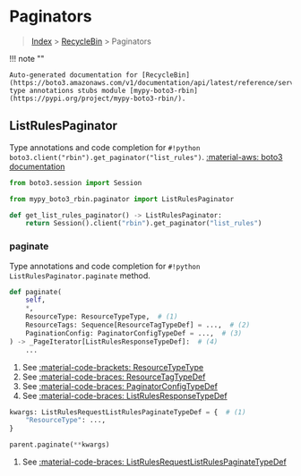 # Paginators

> [Index](../README.md) > [RecycleBin](./README.md) > Paginators

!!! note ""

    Auto-generated documentation for [RecycleBin](https://boto3.amazonaws.com/v1/documentation/api/latest/reference/services/rbin.html#RecycleBin)
    type annotations stubs module [mypy-boto3-rbin](https://pypi.org/project/mypy-boto3-rbin/).

## ListRulesPaginator

Type annotations and code completion for `#!python boto3.client("rbin").get_paginator("list_rules")`.
[:material-aws: boto3 documentation](https://boto3.amazonaws.com/v1/documentation/api/latest/reference/services/rbin.html#RecycleBin.Paginator.ListRules)

```python title="Usage example"
from boto3.session import Session

from mypy_boto3_rbin.paginator import ListRulesPaginator

def get_list_rules_paginator() -> ListRulesPaginator:
    return Session().client("rbin").get_paginator("list_rules")
```


### paginate

Type annotations and code completion for `#!python ListRulesPaginator.paginate` method.

```python title="Method definition"
def paginate(
    self,
    *,
    ResourceType: ResourceTypeType,  # (1)
    ResourceTags: Sequence[ResourceTagTypeDef] = ...,  # (2)
    PaginationConfig: PaginatorConfigTypeDef = ...,  # (3)
) -> _PageIterator[ListRulesResponseTypeDef]:  # (4)
    ...
```

1. See [:material-code-brackets: ResourceTypeType](./literals.md#resourcetypetype) 
2. See [:material-code-braces: ResourceTagTypeDef](./type_defs.md#resourcetagtypedef) 
3. See [:material-code-braces: PaginatorConfigTypeDef](./type_defs.md#paginatorconfigtypedef) 
4. See [:material-code-braces: ListRulesResponseTypeDef](./type_defs.md#listrulesresponsetypedef) 


```python title="Usage example with kwargs"
kwargs: ListRulesRequestListRulesPaginateTypeDef = {  # (1)
    "ResourceType": ...,
}

parent.paginate(**kwargs)
```

1. See [:material-code-braces: ListRulesRequestListRulesPaginateTypeDef](./type_defs.md#listrulesrequestlistrulespaginatetypedef) 

